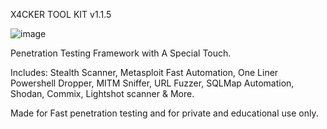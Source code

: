 X4CKER TOOL KIT v1.1.5

![image](https://user-images.githubusercontent.com/77024922/113483110-77314180-94aa-11eb-9aeb-f9ababb42bad.png)


Penetration Testing Framework with A Special Touch.

Includes: Stealth Scanner, Metasploit Fast Automation, One Liner Powershell Dropper, MITM Sniffer, URL Fuzzer, SQLMap Automation, Shodan, Commix, Lightshot scanner & More.

Made for Fast penetration testing and for private and educational use only.

